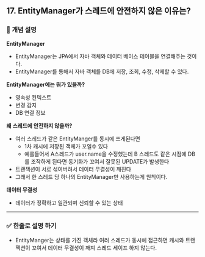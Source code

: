 ## 17. EntityManager가 스레드에 안전하지 않은 이유는?

### 🧠 개념 설명
**EntityManager**
- EntityManager는 JPA에서 자바 객체와 데이터 베이스 테이블을 연결해주는 것이다.
- EntityManager를 통해서 자바 객체를 DB에 저장, 조회, 수정, 삭제할 수 있다.

**EntityManager에는 뭐가 있을까?**
- 영속성 컨텍스트
- 변경 감지
- DB 연결 정보


**왜 스레드에 안전하지 않을까?**
- 여러 스레드가 같은 EntityManger를 동시에 쓰게된다면
  - 1차 캐시에 저장된 객체가 꼬일수 있다
  - 예를들어서 A스레드가 user.name을 수정했는데 B 스레드도 같은 시점에 DB를 조작하게 된다면 동기화가 꼬여서 잘못된 UPDATE가 발생한다
- 트랜잭션이 서로 섞여버려서 데이터 무결성이 깨진다
- 그래서 한 스레드 당 하나의 EntityManager만 사용하는게 원칙이다.


**데이터 무결성**
- 데이터가 정확하고 일관되며 신뢰할 수 있는 상태

---
### ✅ 한줄로 설명 하기
- EntityManger는 상태를 가진 객체라 여러 스레드가 동시에 접근하면 캐시와 트랜잭션이 꼬여서 데이터 무결성이 깨져 스레드 세이프 하지 않는다.
